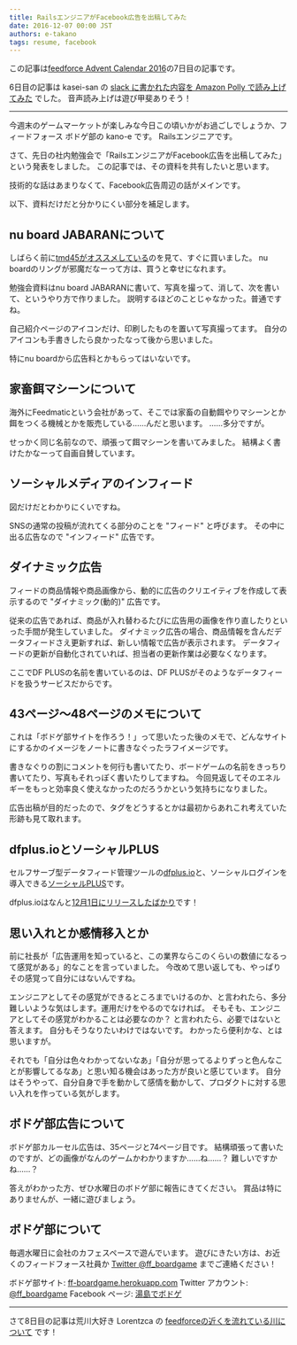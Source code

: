 ```yaml
---
title: RailsエンジニアがFacebook広告を出稿してみた
date: 2016-12-07 00:00 JST
authors: e-takano
tags: resume, facebook
---
```


この記事は[feedforce Advent Calendar 2016](http://www.adventar.org/calendars/1427)の7日目の記事です。

6日目の記事は kasei-san の [slack に書かれた内容を Amazon Polly で読み上げてみた](https://feedforce.qiita.com/Hanocha/items/06ca99a40c635f829746) でした。
音声読み上げは遊び甲斐ありそう！

---

今週末のゲームマーケットが楽しみな今日この頃いかがお過ごしでしょうか、フィードフォース ボドゲ部の kano-e です。
Railsエンジニアです。

さて、先日の社内勉強会で「RailsエンジニアがFacebook広告を出稿してみた」という発表をしました。
この記事では、その資料を共有したいと思います。

技術的な話はあまりなくて、Facebook広告周辺の話がメインです。

<!--more-->

<script async class="speakerdeck-embed" data-id="8615bee623094af991bc682d45d02620" data-ratio="1.41436464088398" src="//speakerdeck.com/assets/embed.js"></script>

以下、資料だけだと分かりにくい部分を補足します。

## nu board JABARANについて

しばらく前に[tmd45がオススメしている](https://twitter.com/tmd45/status/789318501123125248)のを見て、すぐに買いました。
nu boardのリングが邪魔だなーって方は、買うと幸せになれます。

勉強会資料はnu board JABARANに書いて、写真を撮って、消して、次を書いて、というやり方で作りました。
説明するほどのことじゃなかった。普通ですね。

自己紹介ページのアイコンだけ、印刷したものを置いて写真撮ってます。
自分のアイコンも手書きしたら良かったなって後から思いました。

特にnu boardから広告料とかもらってはいないです。

## 家畜餌マシーンについて

海外にFeedmaticという会社があって、そこでは家畜の自動餌やりマシーンとか餌をつくる機械とかを販売している……んだと思います。
……多分ですが。

せっかく同じ名前なので、頑張って餌マシーンを書いてみました。
結構よく書けたかなーって自画自賛しています。

## ソーシャルメディアのインフィード

図だけだとわかりにくいですね。

SNSの通常の投稿が流れてくる部分のことを "フィード" と呼びます。
その中に出る広告なので "インフィード" 広告です。

## ダイナミック広告

フィードの商品情報や商品画像から、動的に広告のクリエイティブを作成して表示するので "ダイナミック(動的)" 広告です。

従来の広告であれば、商品が入れ替わるたびに広告用の画像を作り直したりといった手間が発生していました。
ダイナミック広告の場合、商品情報を含んだデータフィードさえ更新すれば、新しい情報で広告が表示されます。
データフィードの更新が自動化されていれば、担当者の更新作業は必要なくなります。

ここでDF PLUSの名前を書いているのは、DF PLUSがそのようなデータフィードを扱うサービスだからです。

## 43ページ〜48ページのメモについて

これは「ボドゲ部サイトを作ろう！」って思いたった後のメモで、どんなサイトにするかのイメージをノートに書きなぐったラフイメージです。

書きなぐりの割にコメントを何行も書いてたり、ボードゲームの名前をきっちり書いてたり、写真もそれっぽく書いたりしてますね。
今回見返してそのエネルギーをもっと効率良く使えなかったのだろうかという気持ちになりました。

広告出稿が目的だったので、タグをどうするとかは最初からあれこれ考えていた形跡も見て取れます。

## dfplus.ioとソーシャルPLUS

セルフサーブ型データフィード管理ツールの[dfplus.io](https://dfplus.io/)と、ソーシャルログインを導入できる[ソーシャルPLUS](https://socialplus.jp/)です。

dfplus.ioはなんと[12月1日にリリースしたばかり](https://www.feedforce.jp/release/9159/)です！

## 思い入れとか感情移入とか

前に社長が「広告運用を知っていると、この業界ならこのくらいの数値になるって感覚がある」的なことを言っていました。
今改めて思い返しても、やっぱりその感覚って自分にはないんですね。

エンジニアとしてその感覚ができるところまでいけるのか、と言われたら、多分難しいような気はします。運用だけをやるのでなければ。
そもそも、エンジニアとしてその感覚がわかることは必要なのか？ と言われたら、必要ではないと答えます。
自分もそうなりたいわけではないです。
わかったら便利かな、とは思いますが。

それでも「自分は色々わかってないなあ」「自分が思ってるよりずっと色んなことが影響してるなあ」と思い知る機会はあった方が良いと感じています。
自分はそうやって、自分自身で手を動かして感情を動かして、プロダクトに対する思い入れを作っている気がします。

## ボドゲ部広告について

ボドゲ部カルーセル広告は、35ページと74ページ目です。
結構頑張って書いたのですが、どの画像がなんのゲームかわかりますか……ね……？
難しいですかね……？

答えがわかった方、ぜひ水曜日のボドゲ部に報告にきてください。
賞品は特にありませんが、一緒に遊びましょう。

## ボドゲ部について

毎週水曜日に会社のカフェスペースで遊んでいます。
遊びにきたい方は、お近くのフィードフォース社員か [Twitter @ff_boardgame](https://twitter.com/ff_boardgame) までご連絡ください！

ボドゲ部サイト: [ff-boardgame.herokuapp.com](https://ff-boardgame.herokuapp.com/)
Twitter アカウント: [@ff_boardgame](https://twitter.com/ff_boardgame)
Facebook ページ: [湯島でボドゲ](https://www.facebook.com/yushima.bg/)

---

さて8日目の記事は荒川大好き Lorentzca の [feedforceの近くを流れている川について](https://ghost.ponpokopon.me/about-the-river-near-feedforce/) です！
